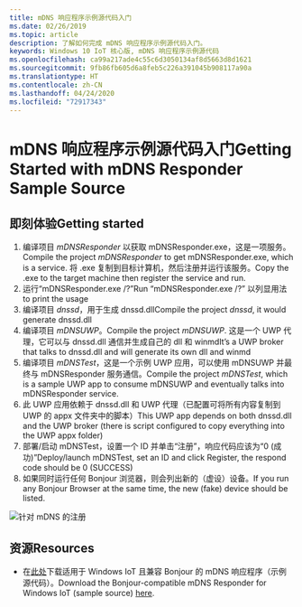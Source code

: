 ```yaml
---
title: mDNS 响应程序示例源代码入门
ms.date: 02/26/2019
ms.topic: article
description: 了解如何完成 mDNS 响应程序示例源代码入门。
keywords: Windows 10 IoT 核心版, mDNS 响应程序示例源代码
ms.openlocfilehash: ca99a217ade4c55c6d3050134af8d5663d8d1621
ms.sourcegitcommit: 9fb86fb605d6a8feb5c226a391045b908117a90a
ms.translationtype: HT
ms.contentlocale: zh-CN
ms.lasthandoff: 04/24/2020
ms.locfileid: "72917343"
---
```

# <a name="getting-started-with-mdns-responder-sample-source"></a><span data-ttu-id="646b6-104">mDNS 响应程序示例源代码入门</span><span class="sxs-lookup"><span data-stu-id="646b6-104">Getting Started with mDNS Responder Sample Source</span></span>

## <a name="getting-started"></a><span data-ttu-id="646b6-105">即刻体验</span><span class="sxs-lookup"><span data-stu-id="646b6-105">Getting started</span></span>

1.  <span data-ttu-id="646b6-106">编译项目 *mDNSResponder* 以获取 mDNSResponder.exe，这是一项服务。</span><span class="sxs-lookup"><span data-stu-id="646b6-106">Compile the project *mDNSResponder* to get mDNSResponder.exe, which is a service.</span></span> <span data-ttu-id="646b6-107">将 .exe 复制到目标计算机，然后注册并运行该服务。</span><span class="sxs-lookup"><span data-stu-id="646b6-107">Copy the .exe to the target machine then register the service and run.</span></span>
2. <span data-ttu-id="646b6-108">运行“mDNSResponder.exe /?”</span><span class="sxs-lookup"><span data-stu-id="646b6-108">Run “mDNSResponder.exe /?”</span></span> <span data-ttu-id="646b6-109">以列显用法</span><span class="sxs-lookup"><span data-stu-id="646b6-109">to print the usage</span></span>
3.  <span data-ttu-id="646b6-110">编译项目 *dnssd*，用于生成 dnssd.dll</span><span class="sxs-lookup"><span data-stu-id="646b6-110">Compile the project *dnssd*, it would generate dnssd.dll</span></span>
4.  <span data-ttu-id="646b6-111">编译项目 *mDNSUWP*。</span><span class="sxs-lookup"><span data-stu-id="646b6-111">Compile the project *mDNSUWP*.</span></span> <span data-ttu-id="646b6-112">这是一个 UWP 代理，它可以与 dnssd.dll 通信并生成自己的 dll 和 winmd</span><span class="sxs-lookup"><span data-stu-id="646b6-112">It’s a UWP broker that talks to dnssd.dll and will generate its own dll and winmd</span></span>
5.  <span data-ttu-id="646b6-113">编译项目 *mDNSTest*，这是一个示例 UWP 应用，可以使用 mDNSUWP 并最终与 mDNSResponder 服务通信。</span><span class="sxs-lookup"><span data-stu-id="646b6-113">Compile the project *mDNSTest*, which is a sample UWP app to consume mDNSUWP and eventually talks into mDNSResponder service.</span></span>
6.  <span data-ttu-id="646b6-114">此 UWP 应用依赖于 dnssd.dll 和 UWP 代理（已配置可将所有内容复制到 UWP 的 appx 文件夹中的脚本）</span><span class="sxs-lookup"><span data-stu-id="646b6-114">This UWP app depends on both dnssd.dll and the UWP broker (there is script configured to copy everything into the UWP appx folder)</span></span>
7.  <span data-ttu-id="646b6-115">部署/启动 mDNSTest，设置一个 ID 并单击“注册”，响应代码应该为“0 (成功)”</span><span class="sxs-lookup"><span data-stu-id="646b6-115">Deploy/launch mDNSTest, set an ID and click Register, the respond code should be 0 (SUCCESS)</span></span>
8.  <span data-ttu-id="646b6-116">如果同时运行任何 Bonjour 浏览器，则会列出新的（虚设）设备。</span><span class="sxs-lookup"><span data-stu-id="646b6-116">If you run any Bonjour Browser at the same time, the new (fake) device should be listed.</span></span>

![针对 mDNS 的注册](media/mDNS/mDNS1.png)

## <a name="resources"></a><span data-ttu-id="646b6-118">资源</span><span class="sxs-lookup"><span data-stu-id="646b6-118">Resources</span></span>

* <span data-ttu-id="646b6-119">在[此处](https://go.microsoft.com/fwlink/?linkid=2077676)下载适用于 Windows IoT 且兼容 Bonjour 的 mDNS 响应程序（示例源代码）。</span><span class="sxs-lookup"><span data-stu-id="646b6-119">Download the Bonjour-compatible mDNS Responder for Windows IoT (sample source) [here](https://go.microsoft.com/fwlink/?linkid=2077676).</span></span>

